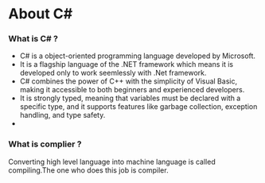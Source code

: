 # About C#
### What is C# ?
* C# is a object-oriented programming language developed by Microsoft. 
* It is a flagship language  of the .NET framework which means it is developed only to work seemlessly with .Net framework. 
* C# combines the power of C++ with the simplicity of Visual Basic, making it accessible to both beginners and experienced developers.
* It is strongly typed, meaning that variables must be declared with a specific type, and it supports features like garbage collection, exception handling, and type safety.
* 
### What is complier ?
Converting high level language into machine language is called compiling.The one who does this job is compiler.

